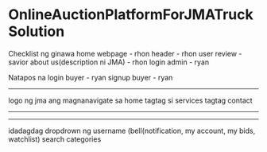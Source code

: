 # OnlineAuctionPlatformForJMATruckSolution

Checklist ng ginawa 
home webpage - rhon 
header - rhon 
user review - savior 
about us(description ni JMA) - rhon
login admin - ryan

Natapos na
login buyer - ryan 
signup buyer - ryan 


****
logo ng jma ang magnanavigate sa home 
tagtag si services 
tagtag contact
****


******
idadagdag
dropdrown ng username (bell(notification, my account, my bids,  watchlist)
search 
categories
